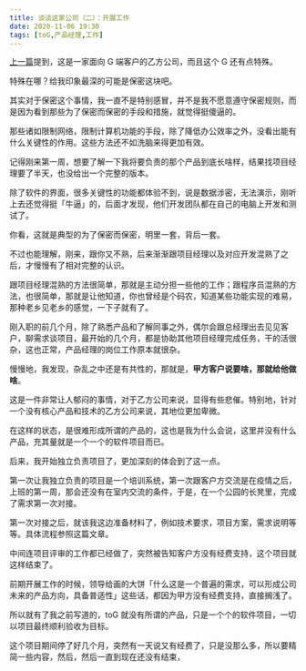 ```yaml
---
title: 谈谈这家公司（二）：开展工作
date: 2020-11-06 19:30
tags: [toG,产品经理,工作]
---
```


[上一篇](/2020/11/02/talk-about-the-company1/)提到，这是一家面向 G 端客户的乙方公司，而且这个 G 还有点特殊。
<!-- more -->
特殊在哪？给我印象最深的可能是保密这块吧。

其实对于保密这个事情，我一直不是特别感冒，并不是我不愿意遵守保密规则，而是因为看到那些为了保密而保密的手段和措施，就觉得挺傻逼的。

那些诸如限制网络，限制计算机功能的手段，除了降低办公效率之外，没看出能有什么关键性的作用。这些方法还不如洗脑来得更加有效。

记得刚来第一周，想要了解一下我将要负责的那个产品到底长啥样，结果找项目经理要了半天，也没给出一个完整的版本。

除了软件的界面，很多关键性的功能都体验不到，说是数据涉密，无法演示，刚听上去还觉得挺「牛逼」的，后面才发现，他们开发团队都在自己的电脑上开发和测试了。

你看，这就是典型的为了保密而保密，明里一套，背后一套。

不过也能理解，刚来，跟你又不熟，后来渐渐跟项目经理以及对应开发混熟了之后，才慢慢有了相对完整的认识。

跟项目经理混熟的方法很简单，那就是主动分担一些他的工作；跟程序员混熟的方法，也很简单，那就是让他知道，你也曾经是个码农，知道某些功能实现的难易，那种老乡见老乡的感觉，一下子就有了。

刚入职的前几个月，除了熟悉产品和了解同事之外，偶尔会跟总经理出去见见客户，聊需求谈项目，最开始的几个月，都是协助其他项目经理完成任务，干的活很杂，这也正常，产品经理的岗位工作原本就很杂。

慢慢地，我发现，杂乱之中还是有共性的，那就是，**甲方客户说要啥，那就给他做啥**。

这是一件非常让人郁闷的事情，对于乙方公司来说，显得有些悲催。特别地，针对一个没有核心产品和技术的乙方公司来说，其地位更加卑微。

在这样的状态，是很难形成所谓的产品的，这也是我为什么会说，这里并没有什么产品，充其量就是一个一个的软件项目而已。

后来，我开始独立负责项目了，更加深刻的体会到了这一点。

第一次让我独立负责的项目是一个培训系统，第一次跟客户方交流是在疫情之后，上班的第一周，那会还没有在室内交流的条件，于是，在一个公园的长凳里，完成了需求第一次对接。

第一次对接之后，就该我这边准备材料了，例如技术要求，项目方案，需求说明等等。具体流程参照这篇文章。

中间连项目评审的工作都已经做了，突然被告知客户方没有经费支持，这个项目就这样结束了。

前期开展工作的时候，领导给画的大饼「什么这是一个普遍的需求，可以形成公司未来的产品方向，具备普适性」这些话，都因为甲方没有经费支持，直接搁浅了。

所以就有了我之前写道的，toG 就没有所谓的产品，只是一个个的软件项目，一切以项目最终顺利验收为目标。

这个项目期间停了好几个月，突然有一天说又有经费了，只是没那么多，所以要精简一些内容，然后，然后一直到现在还没有结束，
